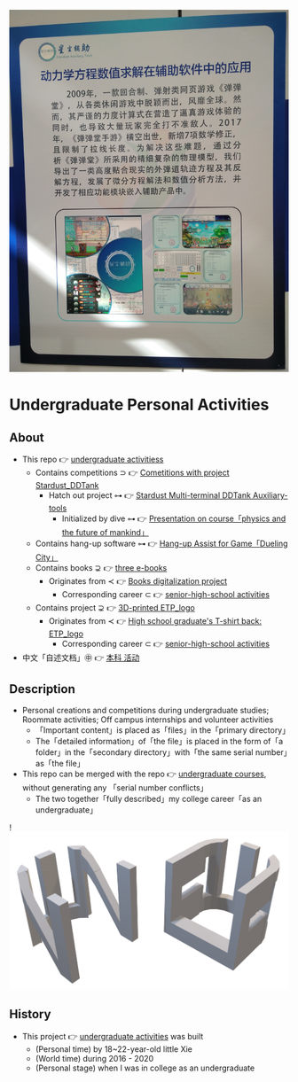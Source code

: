 ![fig](https://raw.githubusercontent.com/ChenZhu-Xie/undergraduate_activities/master/img/东北三省青博会·项目展览.jpg "Northeast Three Provinces Youth Expo · Project Exhibition")

# Undergraduate Personal Activities

## About
* This repo 👉 [undergraduate activitiess](https://github.com/ChenZhu-Xie/undergraduate_activities)
    * Contains competitions ⊃ 👉 [Cometitions with project Stardust_DDTank](https://github.com/ChenZhu-Xie/undergraduate_activities/tree/master/07__3.2__Self_Competitions)
        * Hatch out project ⊶ 👉 [Stardust Multi-terminal DDTank Auxiliary-tools](https://github.com/ChenZhu-Xie/Stardust_DDTank)
            * Initialized by dive ⊶ 👉 [Presentation on course「physics and the future of mankind」](https://github.com/ChenZhu-Xie/undergraduate_courses/tree/master/05__2.3__Courses_Presentations/2__2.2__「Physics_and_the_future_of_mankind」_Speach__1.0_year)
    * Contains hang-up software ⊶ 👉 [Hang-up Assist for Game「Dueling City」](https://github.com/ChenZhu-Xie/undergraduate_activities/tree/master/06__3.1__Self_Creations/4__3.0__Hanging_Assist_for_Dueling_City)
    * Contains books ⊋ 👉 [three e-books](https://github.com/ChenZhu-Xie/3_books_with_cpp)
        * Originates from ≺ 👉 [Books digitalization project](https://github.com/ChenZhu-Xie/senior-high-school_activities/tree/master/4__6.2__Books_digitalization_project__3.0_year)
            * Corresponding career ⊂ 👉 [senior-high-school activities](https://github.com/ChenZhu-Xie/senior-high-school_activities)
    * Contains project ⊋ 👉 [3D-printed ETP_logo](https://github.com/ChenZhu-Xie/undergraduate_activities/tree/master/10__5.1__Off-Campus_Internships/1__3.1__%E6%B2%88%E5%8C%97%E6%96%B0%E5%8C%BA__1.5_year)
        * Originates from ≺ 👉 [High school graduate's T-shirt back: ETP_logo](https://github.com/ChenZhu-Xie/senior-high-school_activities/tree/master/3__6.1__ETP_3D_logo_project__3.0_year)
            * Corresponding career ⊂ 👉 [senior-high-school activities](https://github.com/ChenZhu-Xie/senior-high-school_activities)
* 中文「自述文档」㊥ 👉 [本科 活动](https://gitee.com/ChenZhu-Xie/undergraduate_activities)

## Description
* Personal creations and competitions during undergraduate studies; Roommate activities; Off campus internships and volunteer activities
    * 「Important content」is placed as「files」in the「primary directory」
    * The「detailed information」of「the file」is placed in the form of「a folder」in the「secondary directory」with「the same serial number」as「the file」
* This repo can be merged with the repo 👉 [undergraduate courses](https://github.com/ChenZhu-Xie/undergraduate_courses), without generating any 「serial number conflicts」
    * The two together「fully described」my college career「as an undergraduate」

!![fig](https://raw.githubusercontent.com/ChenZhu-Xie/undergraduate_activities/master/img/ETP_&_NEU.png "3D logo: ETP & NEU")

<!-- ## Inplementation
1. Enter homepage from "Homepage (My Mini Website Portal). lnk".  
2. Explore freely :point_right: until you decrypt the password :point_right: and unlock the hidden webpages.
    * Solve the riddle! Or you'll be stuck here: in the middle of nowhere forever!
3. PS: Due to its age (2014_05), page music may not be playable,  
    * and the background image size cannot adapt to the browser window size. -->

## History
* This project 👉 [undergraduate activities](https://github.com/ChenZhu-Xie/undergraduate_activities) was built
    * (Personal time) by 18~22-year-old little Xie
    * (World time) during 2016 - 2020
    * (Personal stage) when I was in college as an undergraduate

<!-- ## Software Architecture
Software architecture description

## Installation

1.  xxxx
2.  xxxx
3.  xxxx

## Instructions

1.  xxxx
2.  xxxx
3.  xxxx

## Contribution

1.  Fork the repository
2.  Create Feat_xxx branch
3.  Commit your code
4.  Create Pull Request


## Gitee Feature

1.  You can use Readme\_XXX.md to support different languages, such as Readme\_en.md, Readme\_zh.md
2.  Gitee blog [blog.gitee.com](https://blog.gitee.com)
3.  Explore open source project [https://gitee.com/explore](https://gitee.com/explore)
4.  The most valuable open source project [GVP](https://gitee.com/gvp)
5.  The manual of Gitee [https://gitee.com/help](https://gitee.com/help)
6.  The most popular members  [https://gitee.com/gitee-stars/](https://gitee.com/gitee-stars/) -->
